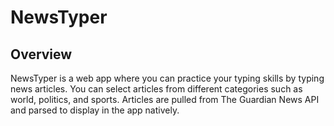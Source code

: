 # NewsTyper

## Overview
NewsTyper is a web app where you can practice your typing skills by typing news articles. You can select articles from different categories such as world, politics, and sports. Articles are pulled from The Guardian News API and parsed to display in the app natively.  
